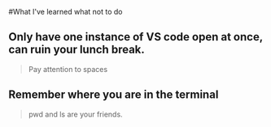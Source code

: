 #What I've learned what not to do

## Only have one instance of VS code open at once, can ruin your lunch break.  
>Pay attention to spaces

## Remember where you are in the terminal 
> pwd and ls are your friends. 

